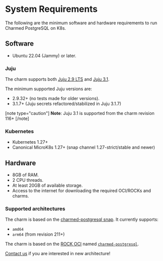 # System Requirements

The following are the minimum software and hardware requirements to run Charmed PostgreSQL on K8s.

## Software
* Ubuntu 22.04 (Jammy) or later.

### Juju

The charm supports both [Juju 2.9 LTS](https://github.com/juju/juju/releases) and [Juju 3.1](https://github.com/juju/juju/releases).

The minimum supported Juju versions are:

* 2.9.32+ (no tests made for older versions).
* 3.1.7+ (Juju secrets refactored/stabilized in Juju 3.1.7)

[note type="caution"]
**Note**: Juju 3.1 is supported from the charm revision 116+
[/note]

### Kubernetes

* Kubernetes 1.27+
* Canonical MicroK8s 1.27+ (snap channel 1.27-strict/stable and newer)

## Hardware

- 8GB of RAM.
- 2 CPU threads.
- At least 20GB of available storage.
- Access to the internet for downloading the required OCI/ROCKs and charms.

### Supported architectures
The charm is based on the [charmed-postgresql snap](https://snapcraft.io/charmed-postgresql). It currently supports:
* `amd64`
* `arm64` (from revision 211+)

The charm is based on the [ROCK OCI](https://github.com/canonical/charmed-postgresql-rock) named [`charmed-postgresql`](https://github.com/canonical/charmed-postgresql-rock/pkgs/container/charmed-postgresql).

[Contact us](https://chat.charmhub.io/charmhub/channels/data-platform) if you are interested in new architecture!